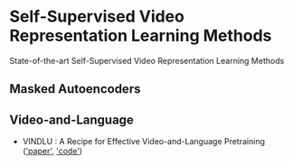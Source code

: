 # Self-Supervised Video Representation Learning Methods
State-of-the-art Self-Supervised Video Representation Learning Methods

## Masked Autoencoders


## Video-and-Language 

- VINDLU : A Recipe for Effective Video-and-Language Pretraining (['paper'](https://arxiv.org/pdf/2212.05051.pdf), ['code'](https://github.com/klauscc/VindLU))